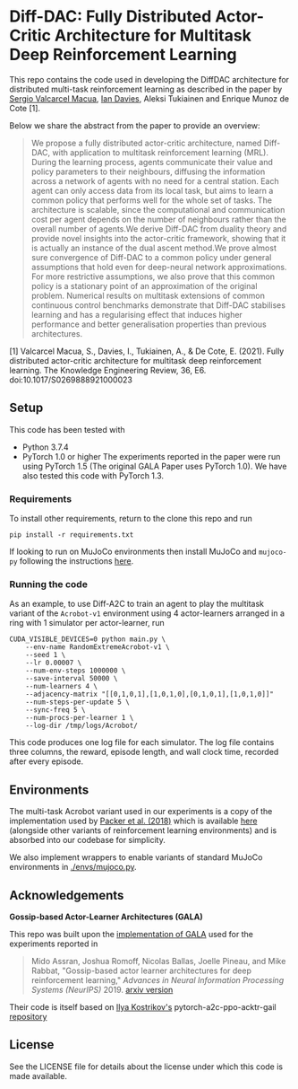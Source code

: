 # Diff-DAC: Fully Distributed Actor-Critic Architecture for Multitask Deep Reinforcement Learning
This repo contains the code used in developing the DiffDAC architecture for distributed multi-task reinforcement learning as described in the paper by [Sergio Valcarcel Macua](https://github.com/sergiovalmac), [Ian Davies](https://github.com/IanRDavies), Aleksi Tukiainen and Enrique Munoz de Cote \[1\].

Below we share the abstract from the paper to provide an overview:

> We propose a fully distributed actor-critic architecture, named Diff-DAC, with application to multitask reinforcement learning (MRL). During the learning process, agents communicate their value and policy parameters to their neighbours, diffusing the information across a network of agents with no need for a central station. Each agent can only access data from its local task, but aims to learn a common policy that performs well for the whole set of tasks. The architecture is scalable, since the computational and communication cost per agent depends on the number of neighbours rather than the overall number of agents.We derive Diff-DAC from duality theory and provide novel insights into the actor-critic framework, showing that it is actually an instance of the dual ascent method.We prove almost sure convergence of Diff-DAC to a common policy under general assumptions that hold even for deep-neural network approximations. For more restrictive assumptions, we also prove that this common policy is a stationary point of an approximation of the original problem. Numerical results on multitask extensions of common continuous control benchmarks demonstrate that Diff-DAC stabilises learning and has a regularising effect that induces higher performance and better generalisation properties than previous architectures.

\[1\] Valcarcel Macua, S., Davies, I., Tukiainen, A., & De Cote, E. (2021). Fully distributed actor-critic architecture for multitask deep reinforcement learning. The Knowledge Engineering Review, 36, E6. doi:10.1017/S0269888921000023

## Setup
This code has been tested with
* Python 3.7.4
* PyTorch 1.0 or higher
The experiments reported in the paper were run using PyTorch 1.5 (The original GALA Paper uses PyTorch 1.0).
We have also tested this code with PyTorch 1.3.

### Requirements
To install other requirements, return to the clone this repo and run
```
pip install -r requirements.txt
```

If looking to run on MuJoCo environments then install MuJoCo and `mujoco-py` following the instructions
[here](https://github.com/openai/mujoco-py).

### Running the code
As an example, to use Diff-A2C to train an agent to play the multitask variant of the `Acrobot-v1`
environment using 4 actor-learners arranged in a ring with 1 simulator per actor-learner, run
```
CUDA_VISIBLE_DEVICES=0 python main.py \
    --env-name RandomExtremeAcrobot-v1 \
    --seed 1 \
    --lr 0.00007 \
    --num-env-steps 1000000 \
    --save-interval 50000 \
    --num-learners 4 \
    --adjacency-matrix "[[0,1,0,1],[1,0,1,0],[0,1,0,1],[1,0,1,0]]"
    --num-steps-per-update 5 \
    --sync-freq 5 \
    --num-procs-per-learner 1 \
    --log-dir /tmp/logs/Acrobot/
```

This code produces one log file for each simulator.
The log file contains three columns, the reward, episode length, and wall clock time, recorded after every episode.

## Environments
The multi-task Acrobot variant used in our experiments is a copy of the implementation used by
[Packer et al. (2018)](https://arxiv.org/abs/1810.12282) which is available [here](https://github.com/sunblaze-ucb/rl-generalization) (alongside other variants of reinforcement learning
 environments) and is absorbed into our codebase for simplicity.

We also implement wrappers to enable variants of standard MuJoCo environments in [./envs/mujoco.py](./envs/mujoco.py).


## Acknowledgements
**Gossip-based Actor-Learner Architectures (GALA)**

This repo was built upon the [implementation of GALA](https://github.com/facebookresearch/gala)
used for the experiments reported in
> Mido Assran, Joshua Romoff, Nicolas Ballas, Joelle Pineau, and Mike Rabbat, "Gossip-based actor learner architectures for deep reinforcement learning," *Advances in Neural Information Processing Systems (NeurIPS)* 2019. [arxiv version](https://arxiv.org/abs/1906.04585)

Their code is itself based on [Ilya Kostrikov's](https://github.com/ikostrikov) pytorch-a2c-ppo-acktr-gail [repository](https://github.com/ikostrikov/pytorch-a2c-ppo-acktr-gail)


## License
See the LICENSE file for details about the license under which this code is made available.

